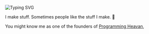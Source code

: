 ![Typing SVG](https://readme-typing-svg.herokuapp.com?font=roboto&color=%23F7C51D&size=18&vCenter=true&height=16&lines=Hi+there%2C+I'm+CodeWarrior.)

I make stuff. Sometimes people like the stuff I make. 🍋

You might know me as one of the founders of [Programming Heavan]( https://discord.gg/KCpEKxJ63X 
),

